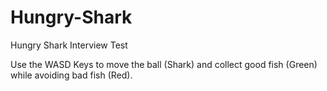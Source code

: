 # Hungry-Shark
Hungry Shark Interview Test

Use the WASD Keys to move the ball (Shark) and collect good fish (Green) while avoiding bad fish (Red).
